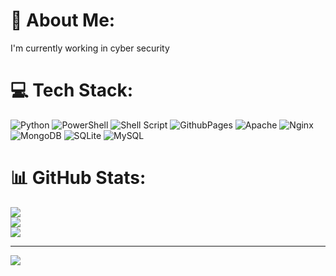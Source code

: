 # 💫 About Me:
I'm currently working in cyber security


# 💻 Tech Stack:
![Python](https://img.shields.io/badge/python-3670A0?style=flat&logo=python&logoColor=ffdd54) ![PowerShell](https://img.shields.io/badge/PowerShell-%235391FE.svg?style=flat&logo=powershell&logoColor=white) ![Shell Script](https://img.shields.io/badge/shell_script-%23121011.svg?style=flat&logo=gnu-bash&logoColor=white) ![GithubPages](https://img.shields.io/badge/github%20pages-121013?style=flat&logo=github&logoColor=white) ![Apache](https://img.shields.io/badge/apache-%23D42029.svg?style=flat&logo=apache&logoColor=white) ![Nginx](https://img.shields.io/badge/nginx-%23009639.svg?style=flat&logo=nginx&logoColor=white) ![MongoDB](https://img.shields.io/badge/MongoDB-%234ea94b.svg?style=flat&logo=mongodb&logoColor=white) ![SQLite](https://img.shields.io/badge/sqlite-%2307405e.svg?style=flat&logo=sqlite&logoColor=white) ![MySQL](https://img.shields.io/badge/mysql-%2300000f.svg?style=flat&logo=mysql&logoColor=white)
# 📊 GitHub Stats:
![](https://github-readme-stats.vercel.app/api?username=Nithinpkgowda&theme=vue-dark&hide_border=false&include_all_commits=true&count_private=true)<br/>
![](https://github-readme-streak-stats.herokuapp.com/?user=Nithinpkgowda&theme=vue-dark&hide_border=false)<br/>
![](https://github-readme-stats.vercel.app/api/top-langs/?username=Nithinpkgowda&theme=vue-dark&hide_border=false&include_all_commits=true&count_private=true&layout=compact)

---
[![](https://visitcount.itsvg.in/api?id=Nithinpkgowda&icon=0&color=0)](https://visitcount.itsvg.in)

<!-- Proudly created with GPRM ( https://gprm.itsvg.in ) -->


